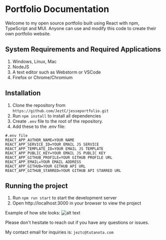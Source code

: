# Portfolio Documentation

Welcome to my open source portfolio built using React with npm, TypeScript and MUI. Anyone can use and modify this code to create their own portfolio website.

## System Requirements and Required Applications
1. Windows, Linux, Mac
2. NodeJS
3. A text editor such as Webstorm or VSCode
4. Firefox or Chrome/Chromium

## Installation

1. Clone the repository from ``https://github.com/JeztC/jesseportfolio.git``
2. Run ``npm install`` to install all dependencies
3. Create ``.env`` file to the root of the repository.
4. Add these to the .env file:
```
#.env file
REACT_APP_AUTHOR_NAME=YOUR NAME
REACT_APP_SERVICE_ID=YOUR EMAIL JS SERVICE
REACT_APP_TEMPLATE_ID=YOUR EMAIL JS TEMPLATE
REACT_APP_PUBLIC_KEY=YOUR EMAIL JS PUBLIC KEY
REACT_APP_GITHUB_PROFILE=YOUR GITHUB PROFILE URL
REACT_APP_EMAIL=YOUR EMAIL ADDRESS
REACT_APP_GITHUB=YOUR GITHUB API URL
REACT_APP_GITHUB_STARRED=YOUR GITHUB API STARRED URL
```

## Running the project

1. Run ``npm run start`` to start the development server
2. Open http://localhost:3000 in your browser to view the project

Example of how site looks:
![alt text](https://i.imgur.com/nTD6yj5.png)

Please don't hesitate to reach out if you have any questions or issues. 

My contact email for inquiries is: ``jeztc@tutanota.com``
